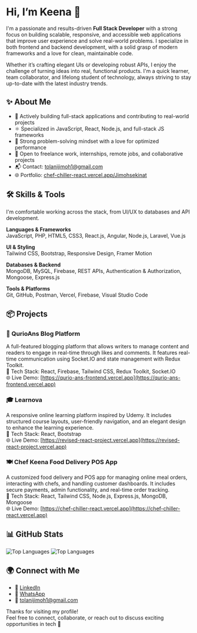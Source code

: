 # Hi, I’m Keena 👋

I'm a passionate and results-driven **Full Stack Developer** with a strong focus on building scalable, responsive, and accessible web applications that improve user experience and solve real-world problems. I specialize in both frontend and backend development, with a solid grasp of modern frameworks and a love for clean, maintainable code.

Whether it’s crafting elegant UIs or developing robust APIs, I enjoy the challenge of turning ideas into real, functional products. I'm a quick learner, team collaborator, and lifelong student of technology, always striving to stay up-to-date with the latest industry trends.

## ✨ About Me

- 🚀 Actively building full-stack applications and contributing to real-world projects  
- ⚛️ Specialized in JavaScript, React, Node.js, and full-stack JS frameworks  
- 🧠 Strong problem-solving mindset with a love for optimized performance  
- 🤝 Open to freelance work, internships, remote jobs, and collaborative projects  
- 📬 Contact: tolanijimoh1@gmail.com  
- 🌐 Portfolio: [chef-chiller-react.vercel.app/Jimohsekinat](http://chef-chiller-react.vercel.app/Jimohsekinat)

## 🛠️ Skills & Tools

I'm comfortable working across the stack, from UI/UX to databases and API development.

**Languages & Frameworks**  
JavaScript, PHP, HTML5, CSS3, React.js, Angular, Node.js, Laravel, Vue.js

**UI & Styling**  
Tailwind CSS, Bootstrap, Responsive Design, Framer Motion

**Databases & Backend**  
MongoDB, MySQL, Firebase, REST APIs, Authentication & Authorization, Mongoose, Express.js

**Tools & Platforms**  
Git, GitHub, Postman, Vercel, Firebase, Visual Studio Code

## 📦 Projects

### 📖 QurioAns Blog Platform  
A full-featured blogging platform that allows writers to manage content and readers to engage in real-time through likes and comments. It features real-time communication using Socket.IO and state management with Redux Toolkit.  
🔧 Tech Stack: React, Firebase, Tailwind CSS, Redux Toolkit, Socket.IO  
🌐 Live Demo: [https://qurio-ans-frontend.vercel.app](https://qurio-ans-frontend.vercel.app)

### 🎓 Learnova  
A responsive online learning platform inspired by Udemy. It includes structured course layouts, user-friendly navigation, and an elegant design to enhance the learning experience.  
🔧 Tech Stack: React, Bootstrap  
🌐 Live Demo: [https://revised-react-project.vercel.app](https://revised-react-project.vercel.app)

### 🍽️ Chef Keena Food Delivery POS App  
A customized food delivery and POS app for managing online meal orders, interacting with chefs, and handling customer dashboards. It includes secure payments, admin functionality, and real-time order tracking.  
🔧 Tech Stack: React, Tailwind CSS, Node.js, Express.js, MongoDB, Mongoose  
🌐 Live Demo: [https://chef-chiller-react.vercel.app](https://chef-chiller-react.vercel.app)

## 📊 GitHub Stats

![Top Languages](https://github-readme-stats.vercel.app/api/top-langs/?username=Hartoley&layout=compact&hide=c++)
![Top Languages](https://github-readme-stats.vercel.app/api/top-langs/?username=Hartoley&layout=compact&theme=default)

## 🌍 Connect with Me

- 🔗 [LinkedIn](https://www.linkedin.com/in/sekinat-jimoh-71ab0531a)  
- 💬 [WhatsApp](https://wa.me/2348024219945?text=Hi%20Hartoley%2C%20I%20found%20you%20on%20GitHub%20and%20wanted%20to%20connect!)  
- 📧 tolanijimoh1@gmail.com  

Thanks for visiting my profile!  
Feel free to connect, collaborate, or reach out to discuss exciting opportunities in tech 🚀
